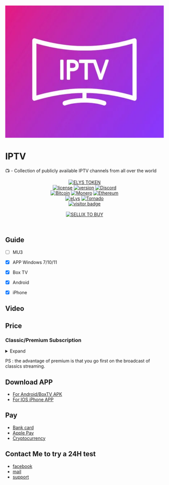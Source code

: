 <p align="center">
<img src="https://raw.githubusercontent.com/AeX03/IPTV/main/shopitem.webp" alt="Image" height="420" width="600" />
</p align="center">

# IPTV
📺 - Collection of publicly available IPTV channels from all over the world

<div  align="center">

[![ELYS TOKEN](https://img.shields.io/badge/ELYS%20TOKEN-pink.svg)](https://app.bogged.finance/swap?tokenIn=BNB&tokenOut=0xdf31C98e74cf5aD09312f15D454C3C5ac27BcF36&embed=1)
  <br>
[![license](https://img.shields.io/badge/license-MIT-brightgreen.svg)](https://github.com/AeX03/TornadoCash-VPN)
[![version](https://img.shields.io/badge/version-1.0-blue.svg)](https://github.com/AeX03/TornadoCash-VPN)
[![Discord](https://img.shields.io/discord/979349329909264414?label=Discord&logo=Discord)](http://discord.gg/xpaxKBEx9t)
<br>
[![Bitcoin](https://img.shields.io/badge/Bitcoin-accepted%20payment-red)](https://img.shields.io/badge/-bc1qsa9hpku5un9uksf8eg6u6qrukyyvddu07e8kmj-lightgrey)
[![Monero](https://img.shields.io/badge/Monero-accepted%20payment-orange)](https://img.shields.io/badge/-8Bo121p2BE8YLN6RoXfggi5Vtjqn5TCvgChopRRRczKtgXLbbWyz6mfMXhteKa7MpJRuxiUtxTmZFZiD8upBL4PsLSf9BPQ-lightgrey)
[![Ethereum](https://img.shields.io/badge/Ethereum-accepted%20payment-blue)](https://img.shields.io/badge/-0x9E85b764DEb1988b9F722Bb292Bf88f2D090026D-lightgrey)
<br>
[![eLys](https://img.shields.io/badge/Site-eLys-pink.svg)](https://eLysiane.eu/)
[![Tornado](https://img.shields.io/badge/NOVA-Tornado%20Cash-brightgreen.svg)](https://img.shields.io/badge/-available%20/09/2022-lightgrey)
<br>
[![visitor badge](https://visitor-badge.laobi.icu/badge?page_id=AeX03.TornadoCash-VPN&left_color=gray&right_color=purple&left_text=New%20Visitors%20Today)](https://github.com/AeX03)
<br>
<br>
[![SELLIX TO BUY](https://img.shields.io/badge/MY%20SELLIX%20SHOP%20TO%20BUY-red.svg)](https://elys.mysellix.io/)
</div >
<br>

## Guide
- [ ] MU3
- [x] APP Windows 7/10/11
- [x] Box TV
- [x] Android
- [x] iPhone


## Video

## Price

### Classic/Premium Subscription

<details>
<summary>Expand</summary>
<br>

<!-- prettier-ignore -->
<table>
  <thead>
    <tr><th align="left">Category</th><th align="left">Subscription Duration</th><th align="left">Price</th><th align="left">XXX channels included</th></tr>
  </thead>
  <tbody>
    <tr><td>Classic</td><td align="right">1 YEARS</td><td>80€</td><td align="right">NO</td></tr>
    <tr><td>Classic</td><td align="right">2 YEARS</td><td>140€</td><td align="right">NO</td></tr>
    <tr><td>Classic</td><td align="right">1 YEARS</td><td>120€</td><td align="right">YES</td></tr>
    <tr><td>Classic</td><td align="right">2 YEARS</td><td>180€</td><td align="right">YES</td></tr>
    <tr><td>Premium</td><td align="right">1 YEARS</td><td>130€</td><td align="right">NO</td></tr>
    <tr><td>Premium</td><td align="right">2 YEARS</td><td>200€</td><td align="right">NO</td></tr>
    <tr><td>Premium</td><td align="right">1 YEARS</td><td>170€</td><td align="right">YES</td></tr>
    <tr><td>Premium</td><td align="right">2 YEARS</td><td>240€</td><td align="right">YES</td></tr>
    <tr><td>Free Test Classic</td><td align="right">24Hours</td><td>0€</td><td align="right">YES</td></tr>
  </tbody>
</table>

</details>

PS : the advantage of premium is that you go first on the broadcast of classics streaming.

## Download APP

 - [For Android/BoxTV APK](https://github.com/AeX03/IPTV/releases/tag/iptv)
 - [For IOS iPhone APP](https://apps.apple.com/fr/app/smarters-player-lite/id1628995509)


## Pay

- [Bank card](https://www.facebook.com/profile.php?id=100090402708667)
- [Apple Pay](https://www.facebook.com/profile.php?id=100090402708667)
- [Cryptocurrency](https://elys.mysellix.io/product/63fa15f6da07b)
  
## Contact Me to try a 24H test

- [facebook](https://www.facebook.com/profile.php?id=100090402708667)
- [mail](mailto:elyscontact@proton.me)
- [support](https://elys.mysellix.io/contact)
